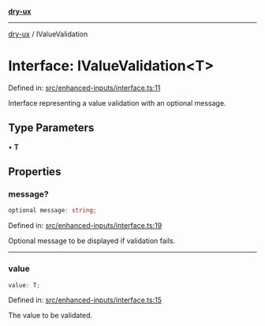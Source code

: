 [**dry-ux**](../README.md)

***

[dry-ux](../README.md) / IValueValidation

# Interface: IValueValidation\<T\>

Defined in: [src/enhanced-inputs/interface.ts:11](https://github.com/navedr/dry-ux/blob/e875b26275714d870ae7637bd802b35e75633e0b/src/enhanced-inputs/interface.ts#L11)

Interface representing a value validation with an optional message.

## Type Parameters

• **T**

## Properties

### message?

```ts
optional message: string;
```

Defined in: [src/enhanced-inputs/interface.ts:19](https://github.com/navedr/dry-ux/blob/e875b26275714d870ae7637bd802b35e75633e0b/src/enhanced-inputs/interface.ts#L19)

Optional message to be displayed if validation fails.

***

### value

```ts
value: T;
```

Defined in: [src/enhanced-inputs/interface.ts:15](https://github.com/navedr/dry-ux/blob/e875b26275714d870ae7637bd802b35e75633e0b/src/enhanced-inputs/interface.ts#L15)

The value to be validated.
